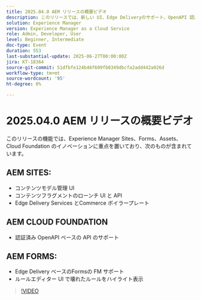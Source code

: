 ```yaml
---
title: 2025.04.0 AEM リリースの概要ビデオ
description: このリリースでは、新しい UI、Edge Deliveryのサポート、OpenAPI 認証など、AEM Sites、Forms、Assets、Cloud Foundation が更新されました。
solution: Experience Manager
version: Experience Manager as a Cloud Service
role: Admin, Developer, User
level: Beginner, Intermediate
doc-type: Event
duration: 553
last-substantial-update: 2025-06-27T00:00:00Z
jira: KT-18364
source-git-commit: 51dfbfe124b46f609fb0349dbcfa2add442a026d
workflow-type: tm+mt
source-wordcount: '95'
ht-degree: 0%

---
```



# 2025.04.0 AEM リリースの概要ビデオ

このリリースの機能では、Experience Manager Sites、Forms、Assets、Cloud Foundation のイノベーションに重点を置いており、次のものが含まれています。

## AEM SITES:

* コンテンツモデル管理 UI
* コンテンツフラグメントのローンチ UI と API
* Edge Delivery Services &#x200B;とCommerce ボイラープレート

## AEM CLOUD FOUNDATION

* 認証済み OpenAPI ベースの API のサポート

## AEM FORMS:

* Edge Delivery ベースのFormsの FM サポート
* ルールエディター UI で壊れたルールをハイライト表示

>[!VIDEO](https://video.tv.adobe.com/v/3464003/?learn=on&enablevpops&captions=jpn)

